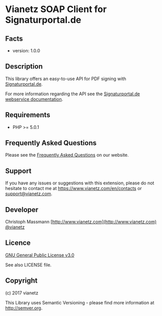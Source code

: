 Vianetz SOAP Client for Signaturportal.de
=========================================

Facts
-----
- version: 1.0.0

Description
-----------
This library offers an easy-to-use API for PDF signing with [Signaturportal.de](https://www.signaturportal.de/register.php?vpcode=vianetz01).

For more information regarding the API see the [Signaturportal.de webservice documentation](https://www.signaturportal.de/pdfdokumente/allgemein/Anbindung_Applikationen_signaturportal_de_Dienste.pdf). 

Requirements
------------
- PHP >= 5.0.1

Frequently Asked Questions
--------------------------
Please see the [Frequently Asked Questions](https://www.vianetz.com/en/faq) on our website.

Support
-------
If you have any issues or suggestions with this extension, please do not hesitate to
contact me at https://www.vianetz.com/en/contacts or support@vianetz.com.

Developer
---------
Christoph Massmann
[http://www.vianetz.com](http://www.vianetz.com)
[@vianetz](https://twitter.com/vianetz)

Licence
-------
[GNU General Public License v3.0](https://www.gnu.org/licenses/gpl-3.0.html)

See also LICENSE file.

Copyright
---------
(c) 2017 vianetz

This Library uses Semantic Versioning - please find more information at http://semver.org.
